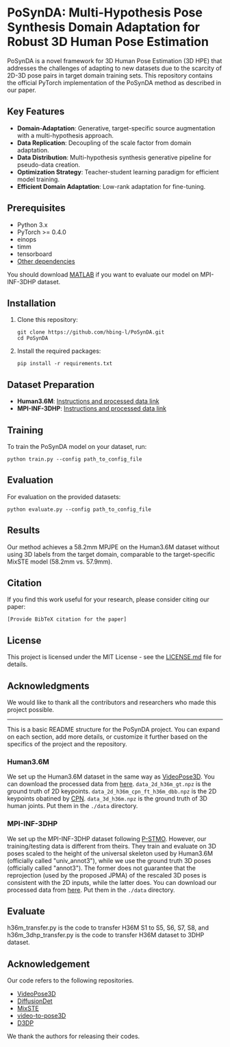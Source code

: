 # PoSynDA: Multi-Hypothesis Pose Synthesis Domain Adaptation for Robust 3D Human Pose Estimation


PoSynDA is a novel framework for 3D Human Pose Estimation (3D HPE) that addresses the challenges of adapting to new datasets due to the scarcity of 2D-3D pose pairs in target domain training sets. This repository contains the official PyTorch implementation of the PoSynDA method as described in our paper.

## Key Features

- **Domain-Adaptation**: Generative, target-specific source augmentation with a multi-hypothesis approach.
- **Data Replication**: Decoupling of the scale factor from domain adaptation.
- **Data Distribution**: Multi-hypothesis synthesis generative pipeline for pseudo-data creation.
- **Optimization Strategy**: Teacher-student learning paradigm for efficient model training.
- **Efficient Domain Adaptation**: Low-rank adaptation for fine-tuning.

## Prerequisites

- Python 3.x
- PyTorch >= 0.4.0
- einops
- timm
- tensorboard
- [Other dependencies](requirements.txt)

You should download [MATLAB](https://www.mathworks.com/products/matlab-online.html) if you want to evaluate our model on MPI-INF-3DHP dataset.

## Installation

1. Clone this repository:
   ```
   git clone https://github.com/hbing-l/PoSynDA.git
   cd PoSynDA
   ```

2. Install the required packages:
   ```
   pip install -r requirements.txt
   ```

## Dataset Preparation

- **Human3.6M**: [Instructions and processed data link](./data/Human3.6M/README.md)
- **MPI-INF-3DHP**: [Instructions and processed data link](./data/MPI-INF-3DHP/README.md)

## Training

To train the PoSynDA model on your dataset, run:

```
python train.py --config path_to_config_file
```

## Evaluation

For evaluation on the provided datasets:

```
python evaluate.py --config path_to_config_file
```

## Results

Our method achieves a 58.2mm MPJPE on the Human3.6M dataset without using 3D labels from the target domain, comparable to the target-specific MixSTE model (58.2mm vs. 57.9mm).

## Citation

If you find this work useful for your research, please consider citing our paper:

```
[Provide BibTeX citation for the paper]
```

## License

This project is licensed under the MIT License - see the [LICENSE.md](LICENSE.md) file for details.

## Acknowledgments

We would like to thank all the contributors and researchers who made this project possible.

---

This is a basic README structure for the PoSynDA project. You can expand on each section, add more details, or customize it further based on the specifics of the project and the repository.









### Human3.6M

We set up the Human3.6M dataset in the same way as [VideoPose3D](https://github.com/facebookresearch/VideoPose3D/blob/master/DATASETS.md).  You can download the processed data from [here](https://drive.google.com/file/d/1FMgAf_I04GlweHMfgUKzB0CMwglxuwPe/view?usp=sharing).  `data_2d_h36m_gt.npz` is the ground truth of 2D keypoints. `data_2d_h36m_cpn_ft_h36m_dbb.npz` is the 2D keypoints obatined by [CPN](https://github.com/GengDavid/pytorch-cpn).  `data_3d_h36m.npz` is the ground truth of 3D human joints. Put them in the `./data` directory.


### MPI-INF-3DHP

We set up the MPI-INF-3DHP dataset following [P-STMO](https://github.com/paTRICK-swk/P-STMO). However, our training/testing data is different from theirs. They train and evaluate on 3D poses scaled to the height of the universal skeleton used by Human3.6M (officially called "univ_annot3"), while we use the ground truth 3D poses (officially called "annot3"). The former does not guarantee that the reprojection (used by the proposed JPMA) of the rescaled 3D poses is consistent with the 2D inputs, while the latter does. You can download our processed data from [here](https://drive.google.com/file/d/1zOM_CvLr4Ngv6Cupz1H-tt1A6bQPd_yg/view?usp=share_link). Put them in the `./data` directory. 

## Evaluate

h36m_transfer.py is the code to transfer H36M S1 to S5, S6, S7, S8, and h36m_3dhp_transfer.py is the code to transfer H36M dataset to 3DHP dataset.

## Acknowledgement
Our code refers to the following repositories.
* [VideoPose3D](https://github.com/facebookresearch/VideoPose3D)
* [DiffusionDet](https://github.com/ShoufaChen/DiffusionDet)
* [MixSTE](https://github.com/JinluZhang1126/MixSTE)
* [video-to-pose3D](https://github.com/zh-plus/video-to-pose3D)
* [D3DP](https://github.com/paTRICK-swk/D3DP/tree/main)

We thank the authors for releasing their codes.
